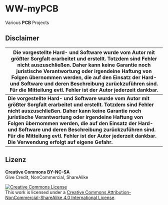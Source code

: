 # WW-myPCB
Various <b>PCB</b> Projects


## Disclaimer

|Die vorgestellte Hard- und Software wurde vom Autor mit größter Sorgfalt erarbeitet und erstellt. Totzdem sind Fehler nicht auszuschließen. Daher kann keine Garantie noch juristische Verantwortung oder irgendeine Haftung von Folgen übernommen werden, die auf den Einsatz der Hard- und Software und deren Beschreibung zurückzuführen sind. Für die Mitteilung evtl. Fehler ist der Autor jederzeit dankbar.|
|---|
|**Die vorgestellte Hard- und Software wurde vom Autor mit größter Sorgfalt erarbeitet und erstellt. Totzdem sind Fehler nicht auszuschließen. Daher kann keine Garantie noch juristische Verantwortung oder irgendeine Haftung von Folgen übernommen werden, die auf den Einsatz der Hard- und Software und deren Beschreibung zurückzuführen sind. Für die Mitteilung evtl. Fehler ist der Autor jederzeit dankbar. Die Verwendung erfolgt auf eigene Gefahr.**|

## Lizenz

**Creative Commons BY-NC-SA**<br>
Give Credit, NonCommercial, ShareAlike

<a rel="license" href="http://creativecommons.org/licenses/by-nc-sa/4.0/"><img alt="Creative Commons License" style="border-width:0" src="https://i.creativecommons.org/l/by-nc-sa/4.0/88x31.png" /></a><br />This work is licensed under a <a rel="license" href="http://creativecommons.org/licenses/by-nc-sa/4.0/">Creative Commons Attribution-NonCommercial-ShareAlike 4.0 International License</a>.
